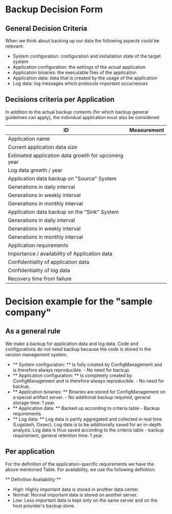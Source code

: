 # Backup Decision Form
## General Decision Criteria
When we think about backing up our data the following aspects could be relevant:
* System configuration: configuration and installation state of the target system
* Application configuration: the settings of the actual application
* Application binaries: the executable files of the application
* Application data: data that is created by the usage of the application
* Log data: log messages which protocols important occurrences

## Decisions criteria per Application
In addition to the actual backup contents (for which backup general guidelines
can apply), the individual application must also be considered:

|ID 								| Measurement |
|-- 								|--| 
|Application name 					|| 
|Current application data size			|| 
|Estimated application data growth for upcoming year || 
|Log data growth / year				|| 
|Application data backup on "Source" System		|| 
|Generations in daily interval		|| 
|Generations in weekly interval		||
|Generations in monthly interval	||
|Application data backup on the "Sink" System 	||
|Generations in daily interval		||
|Generations in weekly interval		|| 
|Generations in monthly interval	||
|Application requirements 			||
|Importance / availability of Application data	||
|Confidentiality of application data||
|Confidentiality of log data		||
|Recovery time from failure|||

# Decision example for the "sample company"
## As a general rule
We make a backup for application data and log data.
Code and configurations do not need backup because the code is stored in the version management system.
* ** System configuration: ** Is fully created by ConfigManagement and is therefore always reproducible. - No need for backup.
* ** Application configuration: ** Is completely created by ConfigManagement and is therefore always reproducible. - No need for backup.
* ** Application binaries: ** Binaries are stored for ConfigManagement on a special artifact server. - No additional backup required, general storage time: 1 year.
* ** Application data: ** Backed up according to criteria table - Backup requirements.
* ** Log data: ** Log data is partly aggregated and collected in real time (Logstash, Ossec). Log data is to be additionally saved for an in-depth analysis. Log data is thus saved according to the criteria table - backup requirement, general retention time: 1 year.

## Per application
For the definition of the application-specific requirements we have the above mentioned Table. For availability, we use the following definition:

** Definition Availability **
* High: Highly important data is stored in another data center.
* Normal: Normal important data is stored on another server.
* Low: Less important data is kept only on the same server and on the host provider's backup store.